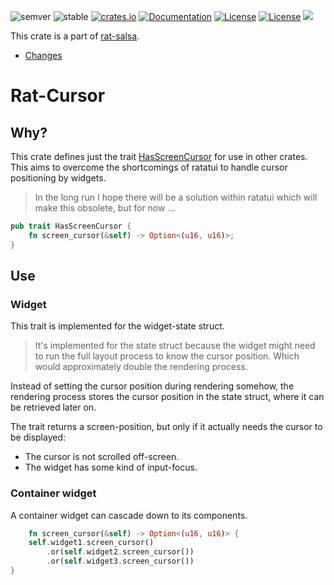 ![semver](https://img.shields.io/badge/semver-☑-FFD700)
![stable](https://img.shields.io/badge/stability-stable-8A2BE2)
[![crates.io](https://img.shields.io/crates/v/rat-cursor.svg)](https://crates.io/crates/rat-cursor)
[![Documentation](https://docs.rs/rat-cursor/badge.svg)](https://docs.rs/rat-cursor)
[![License](https://img.shields.io/badge/license-MIT-blue.svg)](https://opensource.org/licenses/MIT)
[![License](https://img.shields.io/badge/license-APACHE-blue.svg)](https://www.apache.org/licenses/LICENSE-2.0)
![](https://tokei.rs/b1/github/thscharler/rat-cursor)

This crate is a part of [rat-salsa][refRatSalsa].

* [Changes](https://github.com/thscharler/rat-cursor/blob/master/changes.md)

# Rat-Cursor

## Why?

This crate defines just the trait [HasScreenCursor](HasScreenCursor) for use in
other crates. This aims to overcome the shortcomings of ratatui
to handle cursor positioning by widgets.

> In the long run I hope there will be a solution within ratatui
> which will make this obsolete, but for now ...

```rust
pub trait HasScreenCursor {
    fn screen_cursor(&self) -> Option<(u16, u16)>;
}
```

## Use

### Widget

This trait is implemented for the widget-state struct.

> It's implemented for the state struct because the widget
> might need to run the full layout process to know the cursor
> position. Which would approximately double the rendering
> process.

Instead of setting the cursor position during rendering somehow,
the rendering process stores the cursor position in the state
struct, where it can be retrieved later on.

The trait returns a screen-position, but only if it actually
needs the cursor to be displayed:

* The cursor is not scrolled off-screen.
* The widget has some kind of input-focus.

### Container widget

A container widget can cascade down to its components.

```rust ignore
    fn screen_cursor(&self) -> Option<(u16, u16)> {
    self.widget1.screen_cursor()
        .or(self.widget2.screen_cursor())
        .or(self.widget3.screen_cursor())
}
```

[refRatSalsa]: https://docs.rs/rat-salsa/latest/rat_salsa/

